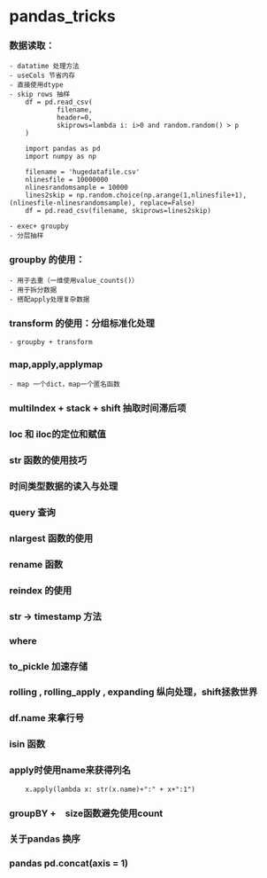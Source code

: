 # pandas_tricks

### 数据读取：
	- datatime 处理方法
	- useCols 节省内存
	- 直接使用dtype
	- skip rows 抽样
		df = pd.read_csv(
         		filename,
         		header=0,
         		skiprows=lambda i: i>0 and random.random() > p
		)

		import pandas as pd
		import numpy as np

		filename = 'hugedatafile.csv'
		nlinesfile = 10000000
		nlinesrandomsample = 10000
		lines2skip = np.random.choice(np.arange(1,nlinesfile+1), (nlinesfile-nlinesrandomsample), replace=False)
		df = pd.read_csv(filename, skiprows=lines2skip)

	- exec+ groupby
	- 分层抽样

### groupby 的使用：
	- 用于去重（一维使用value_counts()）
	- 用于拆分数据
	- 搭配apply处理复杂数据

### transform 的使用：分组标准化处理
	- groupby + transform

### map,apply,applymap
	- map 一个dict，map一个匿名函数

### multiIndex + stack + shift 抽取时间滞后项

### loc 和 iloc的定位和赋值

### str 函数的使用技巧

### 时间类型数据的读入与处理

### query 查询

### nlargest 函数的使用

### rename 函数

### reindex 的使用

### str -> timestamp 方法

###  where

###  to_pickle 加速存储
###  rolling , rolling_apply , expanding 纵向处理，shift拯救世界

### df.name 来拿行号

### isin 函数

### apply时使用name来获得列名
		x.apply(lambda x: str(x.name)+":" + x+":1")

### groupBY +　size函数避免使用count


### 关于pandas 换序


### pandas pd.concat(axis = 1)
		
